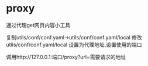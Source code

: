 # proxy

通过代理get网页内容小工具

复制utils/conf/conf.yaml->utils/conf/conf.yaml/local
修改utils/conf/conf.yaml/local 设置为代理地址,设置使用的端口

调用http://127.0.0.1:端口/proxy?url=需要请求的地址
